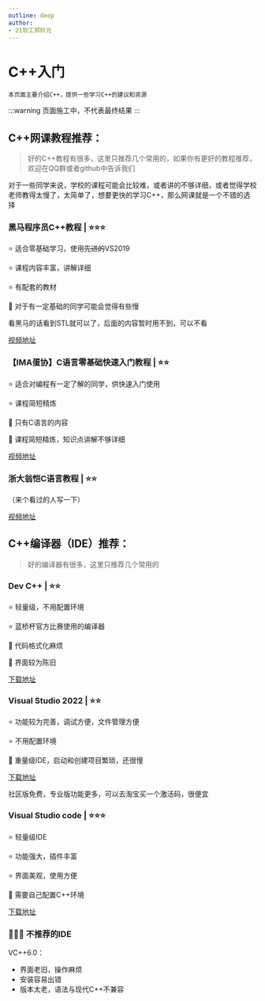 ```yaml
---
outline: deep
author: 
- 21软工郑钤元
---
```

# C++入门

```
本页面主要介绍C++，提供一些学习C++的建议和资源
```

:::warning
页面施工中，不代表最终结果
:::




## C++网课教程推荐：

> 好的C++教程有很多，这里只推荐几个常用的，如果你有更好的教程推荐，欢迎在QQ群或者github中告诉我们


对于一些同学来说，学校的课程可能会比较难，或者讲的不够详细，或者觉得学校老师教得太慢了，太简单了，想要更快的学习C++，那么网课就是一个不错的选择
### 黑马程序员C++教程 | ⭐⭐⭐

⭐ 适合零基础学习，使用~~先进的~~VS2019

⭐ 课程内容丰富，讲解详细

⭐ 有配套的教材

🚨 对于有一定基础的同学可能会觉得有些慢

看黑马的话看到STL就可以了，后面的内容暂时用不到，可以不看

[视频地址](https://www.bilibili.com/video/BV1et411b73Z/)

### 【IMA蛋协】C语言零基础快速入门教程 | ⭐⭐

⭐ 适合对编程有一定了解的同学，供快速入门使用

⭐ 课程简短精炼

🚨 只有C语言的内容

🚨 课程简短精炼，知识点讲解不够详细

[视频地址](https://www.bilibili.com/video/BV1364y1c739)

### 浙大翁恺C语言教程 | ⭐⭐

（来个看过的人写一下）

[视频地址](https://www.bilibili.com/video/BV1dr4y1n7vA)

## C++编译器（IDE）推荐：

> 好的编译器有很多，这里只推荐几个常用的
### Dev C++ | ⭐⭐
⭐ 轻量级，不用配置环境

⭐ 蓝桥杯官方比赛使用的编译器

🚨 代码格式化麻烦

🚨 界面较为陈旧

[下载地址](https://sourceforge.net/projects/orwelldevcpp/)

### Visual Studio 2022 | ⭐⭐

⭐ 功能较为完善，调试方便，文件管理方便

⭐ 不用配置环境

🚨 重量级IDE，启动和创建项目繁琐，还很慢

[下载地址](https://visualstudio.microsoft.com/zh-hans/)

社区版免费，专业版功能更多，可以去淘宝买一个激活码，很便宜

### Visual Studio code | ⭐⭐⭐

⭐ 轻量级IDE

⭐ 功能强大，插件丰富

⭐ 界面美观，使用方便

🚨 需要自己配置C++环境

[下载地址](https://code.visualstudio.com/)

###  🚨🚨🚨 不推荐的IDE

VC++6.0：
- 界面老旧，操作麻烦
- 安装容易出错
- 版本太老，语法与现代C++不兼容